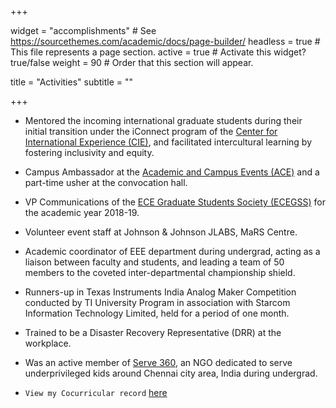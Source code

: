 +++

widget = "accomplishments"  # See https://sourcethemes.com/academic/docs/page-builder/
headless = true  # This file represents a page section.
active = true  # Activate this widget? true/false
weight = 90  # Order that this section will appear.

title = "Activities"
subtitle = ""

+++

* Mentored the incoming international graduate students during their initial transition under the iConnect program of the <a href="https://www.studentlife.utoronto.ca/cie" target="_blank">Center for International Experience (CIE)</a>, and facilitated intercultural learning by fostering inclusivity and equity.

* Campus Ambassador at the <a href="https://www.ace.utoronto.ca/" target="_blank">Academic and Campus Events (ACE)</a> and a part-time usher at the convocation hall.

* VP Communications of the <a href="http://ecegss.sa.utoronto.ca/" target="_blank">ECE Graduate Students Society (ECEGSS)</a> for the academic year 2018-19.

* Volunteer event staff at Johnson & Johnson JLABS, MaRS Centre.

* Academic coordinator of EEE department during undergrad, acting as a liaison between faculty and students, and leading a team of 50 members to the coveted inter-departmental championship shield.

* Runners-up in Texas Instruments India Analog Maker Competition conducted by TI University Program in association with Starcom Information Technology Limited, held for a period of one month.

* Trained to be a Disaster Recovery Representative (DRR) at the workplace.

* Was an active member of <a href="https://www.facebook.com/www.serve360/" target="_blank">Serve 360</a>, an NGO dedicated to serve underprivileged kids around Chennai city area, India during undergrad.

* `View my Cocurricular record` [here](files/Mahesh_Sudhakar_CCR.pdf)
